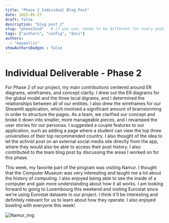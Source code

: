 ```yaml
---
title: "Phase 2 Individual Blog Post"
date: 2025-05-27
draft: false
description: "blog post 2"
slug: "phase2ind"   # if you use, needs to be different for every post
tags: ["authors", "config", "docs"]
authors:
  - "mayaellis"
showAuthorsBadges : false
---
```


# Individual Deliverable - Phase 2

For Phase 2 of our project, my main contributions centered around ER diagrams, wireframes, and concept clarity. I drew out the ER diagrams for the global model and the three local digrams, and I determined the relationships between all of our entities. I also drew the wireframes for our Streamlit application, which involved a significant amount of brainstorming in order to structure the pages. As a team, we clarified our concept and broke it down into smaller, more manageable pieces, and I revamped the user stories for our personas. I suggested a couple features to our application, such as adding a page where a student can view the top three universities of their top recommended country. I also thought of the idea to let the activist post on an external social media site directly from the app, where they would also be able to access their post history. I also contributed to the team blog post by discussing the areas I worked on for this phase.

This week, my favorite part of the program was visiting Namur. I thought that the Computer Museum was very interesting and taught me a lot about the history of computing. I also enjoyed being able to see the inside of a computer and gain more understanding about how it all works. I am looking forward to going to Luxembourg this weekend and visiting Eurostat since we're using Eurostat datasets in our project. I think it'll be interesting and definitely relevant for us to learn about how they operate. I also enjoyed bowling with everyone this week!

![Namur_img](IMG_3483.jpeg "Namur")